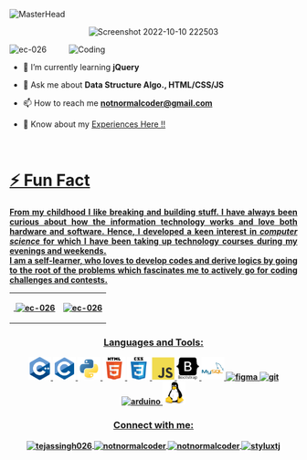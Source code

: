 ![MasterHead](https://user-images.githubusercontent.com/95495584/194896166-7cef5a2a-44ff-4b07-b770-c03f9fb04626.gif)
<p align="center">
<img width="900" alt="Screenshot 2022-10-10 222503" src="https://user-images.githubusercontent.com/95495584/194917533-8c3c67f0-e6e8-48a4-8f9d-a042ea0067ad.png">
</p>
<img align="right" alt="Coding" width="400" src="https://user-images.githubusercontent.com/95495584/194896028-1562b5f3-4c14-4388-a999-ea664af3c108.gif">
<p align="left"> <img src="https://komarev.com/ghpvc/?username=ec-026&label=Profile%20views&color=0e75b6&style=flat" alt="ec-026" /> </p>


- 🌱 I’m currently learning **jQuery**

- 💬 Ask me about **Data Structure Algo., HTML/CSS/JS**

- 📫 How to reach me **notnormalcoder@gmail.com**

- 📄 Know about my [Experiences Here !!](https://drive.google.com/file/d/1P2iMhsh0TF4MpeTpOT_jFq34pUI6UOzw/view?usp=sharing)

<br />
<h1 align="left"><u>⚡ Fun Fact<u></h1>
<p align="justify"><b>From my childhood I like breaking and building stuff. I have always been curious about how the information technology works and love both hardware and software. Hence, I developed a keen interest in <em>computer science</em> for which I have been taking up technology courses during my evenings and weekends.<br> 
I am a self-learner, who loves to develop codes and derive logics by going to the root of the problems which fascinates me to actively go for coding challenges and contests.<b></p>
<table>
  <tr>
    <td align="left"><p>&nbsp;<img align="center" width="97%" display="inline-block" src="https://github-readme-stats.vercel.app/api?username=ec-026&show_icons=true&locale=en" alt="ec-026" /></p></td>
     <td align="right"><p><img align="center" width="97%" src="https://github-readme-streak-stats.herokuapp.com/?user=ec-026&" alt="ec-026" /></p></td>
  </tr>
 </table>

<h3 align="center">Languages and Tools:</h3>
<p align="center"> 
<a href="https://www.w3schools.com/cpp/" target="_blank" rel="noreferrer"> <img src="https://raw.githubusercontent.com/devicons/devicon/master/icons/cplusplus/cplusplus-original.svg" alt="cplusplus" width="40" height="40"/> </a>
  <a href="https://www.cprogramming.com/" target="_blank" rel="noreferrer"> <img src="https://raw.githubusercontent.com/devicons/devicon/master/icons/c/c-original.svg" alt="c" width="40" height="40"/> </a>
  <a href="https://www.python.org" target="_blank" rel="noreferrer"> <img src="https://raw.githubusercontent.com/devicons/devicon/master/icons/python/python-original.svg" alt="python" width="40" height="40"/> </a>
  <a href="https://www.w3.org/html/" target="_blank" rel="noreferrer"> <img src="https://raw.githubusercontent.com/devicons/devicon/master/icons/html5/html5-original-wordmark.svg" alt="html5" width="40" height="40"/> </a>
 <a href="https://www.w3schools.com/css/" target="_blank" rel="noreferrer"> <img src="https://raw.githubusercontent.com/devicons/devicon/master/icons/css3/css3-original-wordmark.svg" alt="css3" width="40" height="40"/> </a>
 <a href="https://developer.mozilla.org/en-US/docs/Web/JavaScript" target="_blank" rel="noreferrer"> <img src="https://raw.githubusercontent.com/devicons/devicon/master/icons/javascript/javascript-original.svg" alt="javascript" width="40" height="40"/> </a>
  <a href="https://getbootstrap.com" target="_blank" rel="noreferrer"> <img src="https://raw.githubusercontent.com/devicons/devicon/master/icons/bootstrap/bootstrap-plain-wordmark.svg" alt="bootstrap" width="40" height="40"/> </a>
  <a href="https://www.mysql.com/" target="_blank" rel="noreferrer"> <img src="https://raw.githubusercontent.com/devicons/devicon/master/icons/mysql/mysql-original-wordmark.svg" alt="mysql" width="40" height="40"/> </a>
  <a href="https://www.figma.com/" target="_blank" rel="noreferrer"> <img src="https://www.vectorlogo.zone/logos/figma/figma-icon.svg" alt="figma" width="40" height="40"/> </a> <a href="https://git-scm.com/" target="_blank" rel="noreferrer"> <img src="https://www.vectorlogo.zone/logos/git-scm/git-scm-icon.svg" alt="git" width="40" height="40"/> </a>
<a href="https://www.arduino.cc/" target="_blank" rel="noreferrer"> <img src="https://cdn.worldvectorlogo.com/logos/arduino-1.svg" alt="arduino" width="40" height="40"/> </a><a href="https://www.linux.org/" target="_blank" rel="noreferrer"> <img src="https://raw.githubusercontent.com/devicons/devicon/master/icons/linux/linux-original.svg" alt="linux" width="40" height="40"/> </a></p>

<h3 align="center">Connect with me:</h3>
<p align="center">
<a href="https://linkedin.com/in/tejassingh026" target="blank"><img align="center" src="https://raw.githubusercontent.com/rahuldkjain/github-profile-readme-generator/master/src/images/icons/Social/linked-in-alt.svg" alt="tejassingh026" height="30" width="40" /></a>
<a href="https://www.codechef.com/users/notnormalcoder" target="blank"><img align="center" src="https://cdn.jsdelivr.net/npm/simple-icons@3.1.0/icons/codechef.svg" alt="notnormalcoder" height="30" width="40" /></a>
<a href="https://www.leetcode.com/notnormalcoder" target="blank"><img align="center" src="https://raw.githubusercontent.com/rahuldkjain/github-profile-readme-generator/master/src/images/icons/Social/leet-code.svg" alt="notnormalcoder" height="30" width="40" /></a>
<a href="https://instagram.com/styluxtj" target="blank"><img align="center" src="https://raw.githubusercontent.com/rahuldkjain/github-profile-readme-generator/master/src/images/icons/Social/instagram.svg" alt="styluxtj" height="30" width="40" /></a>
</p>
